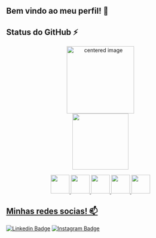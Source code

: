 ## Bem vindo ao meu perfil! 👋

## Status do GitHub ⚡

<div>
  <a href="https://github.com/felipecv7">
  <center>
    <img height="180em" src="https://github-readme-stats.vercel.app/api?username=felipecv7&show_icons=true&theme=dark&include_all_commits=true&count_private=true" alt="centered image">
  </center>
  <center>  
    <img height="150em" src="https://github-readme-stats.vercel.app/api/top-langs/?username=felipecv7&layout=compact&langs_count=7&theme=dark"/> 
  </center>
</div>
    
<div>
  <p align="center">
    <img src="https://user-images.githubusercontent.com/25181517/192158954-f88b5814-d510-4564-b285-dff7d6400dad.png" width='50px'/>
    <img src="https://user-images.githubusercontent.com/25181517/183898674-75a4a1b1-f960-4ea9-abcb-637170a00a75.png" width='50px'/>
    <img src="https://user-images.githubusercontent.com/25181517/117447155-6a868a00-af3d-11eb-9cfe-245df15c9f3f.png" width='50px'/>
    <img src="https://user-images.githubusercontent.com/25181517/183897015-94a058a6-b86e-4e42-a37f-bf92061753e5.png" width='50px'/>
    <img src="https://user-images.githubusercontent.com/25181517/192108372-f71d70ac-7ae6-4c0d-8395-51d8870c2ef0.png" width='50px'/>
  </p>
</div>

## Minhas redes socias! 📫

[![Linkedin Badge](https://img.shields.io/badge/-LinkedIn-blue?style=flat-square&logo=Linkedin&logoColor=white&link=https://www.linkedin.com/in/felipe-cabral-viana/)](https://www.linkedin.com/in/felipe-cabral-viana/)
[![Instagram Badge](https://img.shields.io/badge/-Instagram-C13584?style=flat-square&labelColor=C13584&logo=instagram&logoColor=white&link=https://www.instagram.com/felipecv_7/)](https://www.instagram.com/felipecv_7/)



